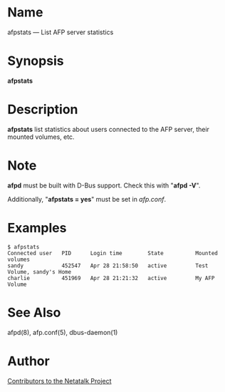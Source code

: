 # Name

afpstats — List AFP server statistics

# Synopsis

**afpstats**

# Description

**afpstats** list statistics about users connected to the AFP server,
their mounted volumes, etc.

# Note

**afpd** must be built with D-Bus support. Check this with "**afpd -V**".

Additionally, "**afpstats = yes**" must be set in *afp.conf*.

# Examples

    $ afpstats
    Connected user   PID      Login time        State          Mounted volumes
    sandy            452547   Apr 28 21:58:50   active         Test Volume, sandy's Home
    charlie          451969   Apr 28 21:21:32   active         My AFP Volume

# See Also

afpd(8), afp.conf(5), dbus-daemon(1)

# Author

[Contributors to the Netatalk Project](https://netatalk.io/contributors)
